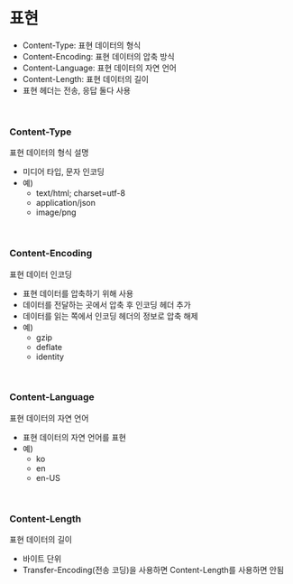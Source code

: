 # 표현

- Content-Type: 표현 데이터의 형식
- Content-Encoding: 표현 데이터의 압축 방식
- Content-Language: 표현 데이터의 자연 언어
- Content-Length: 표현 데이터의 길이
- 표현 헤더는 전송, 응답 둘다 사용

<br>

### Content-Type

표현 데이터의 형식 설명

- 미디어 타입, 문자 인코딩
- 예)
  - text/html; charset=utf-8
  - application/json
  - image/png

<br>

### Content-Encoding

표현 데이터 인코딩

- 표현 데이터를 압축하기 위해 사용
- 데이터를 전달하는 곳에서 압축 후 인코딩 헤더 추가
- 데이터를 읽는 쪽에서 인코딩 헤더의 정보로 압축 해제
- 예)
  - gzip
  - deflate
  - identity

<br>

### Content-Language

표현 데이터의 자연 언어

- 표현 데이터의 자연 언어를 표현
- 예)
  - ko
  - en
  - en-US

<br>

### Content-Length

표현 데이터의 길이

- 바이트 단위
- Transfer-Encoding(전송 코딩)을 사용하면 Content-Length를 사용하면 안됨

